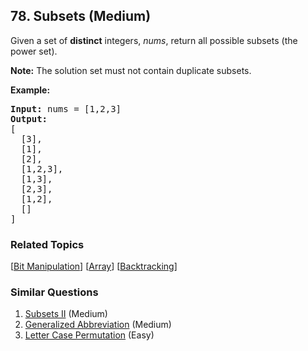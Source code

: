 <!--|This file generated by command(leetcode description); DO NOT EDIT.    |-->
<!--+----------------------------------------------------------------------+-->
<!--|@author    Openset <openset.wang@gmail.com>                           |-->
<!--|@link      https://github.com/openset                                 |-->
<!--|@home      https://github.com/openset/leetcode                        |-->
<!--+----------------------------------------------------------------------+-->

## 78. Subsets (Medium)

<p>Given a set of <strong>distinct</strong> integers, <em>nums</em>, return all possible subsets (the power set).</p>

<p><strong>Note:</strong> The solution set must not contain duplicate subsets.</p>

<p><strong>Example:</strong></p>

<pre>
<strong>Input:</strong> nums = [1,2,3]
<strong>Output:</strong>
[
  [3],
&nbsp; [1],
&nbsp; [2],
&nbsp; [1,2,3],
&nbsp; [1,3],
&nbsp; [2,3],
&nbsp; [1,2],
&nbsp; []
]</pre>


### Related Topics
[[Bit Manipulation](https://github.com/openset/leetcode/tree/master/tag/bit-manipulation/README.md)]
[[Array](https://github.com/openset/leetcode/tree/master/tag/array/README.md)]
[[Backtracking](https://github.com/openset/leetcode/tree/master/tag/backtracking/README.md)]

### Similar Questions
  1. [Subsets II](https://github.com/openset/leetcode/tree/master/problems/subsets-ii) (Medium)
  1. [Generalized Abbreviation](https://github.com/openset/leetcode/tree/master/problems/generalized-abbreviation) (Medium)
  1. [Letter Case Permutation](https://github.com/openset/leetcode/tree/master/problems/letter-case-permutation) (Easy)
